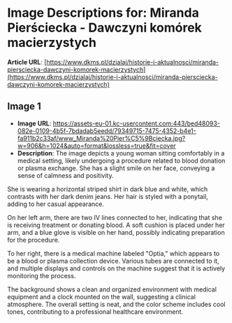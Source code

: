 # Image Descriptions for: Miranda Pierściecka - Dawczyni komórek macierzystych

**Article URL**: [https://www.dkms.pl/dzialaj/historie-i-aktualnosci/miranda-piersciecka-dawczyni-komorek-macierzystych](https://www.dkms.pl/dzialaj/historie-i-aktualnosci/miranda-piersciecka-dawczyni-komorek-macierzystych)

## Image 1
- **Image URL**: https://assets-eu-01.kc-usercontent.com:443/bed48093-082e-0109-4b5f-7bdadab5eedd/79349715-7475-4352-b4e1-fa911b2c33af/www_Miranda%20Pier%C5%9Bciecka.jpg?w=906&h=1024&auto=format&lossless=true&fit=cover
- **Description**: The image depicts a young woman sitting comfortably in a medical setting, likely undergoing a procedure related to blood donation or plasma exchange. She has a slight smile on her face, conveying a sense of calmness and positivity. 

She is wearing a horizontal striped shirt in dark blue and white, which contrasts with her dark denim jeans. Her hair is styled with a ponytail, adding to her casual appearance.

On her left arm, there are two IV lines connected to her, indicating that she is receiving treatment or donating blood. A soft cushion is placed under her arm, and a blue glove is visible on her hand, possibly indicating preparation for the procedure. 

To her right, there is a medical machine labeled "Optia," which appears to be a blood or plasma collection device. Various tubes are connected to it, and multiple displays and controls on the machine suggest that it is actively monitoring the process. 

The background shows a clean and organized environment with medical equipment and a clock mounted on the wall, suggesting a clinical atmosphere. The overall setting is neat, and the color scheme includes cool tones, contributing to a professional healthcare environment.

